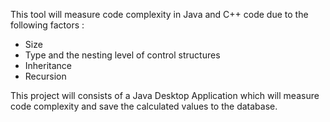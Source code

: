 This tool will measure code complexity in Java and C++ code due to the following factors :
<ul>
<li>Size</li>
<li>Type and the nesting level of control structures</li>
<li>Inheritance</li>
<li>Recursion</li>
</ul>

This project will consists of a Java Desktop Application which will measure code complexity and save the calculated values to the database.
